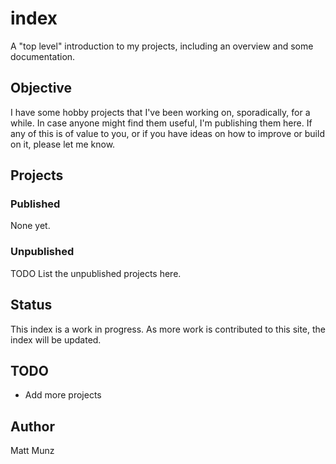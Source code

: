 # index

A "top level" introduction to my projects, including an overview and some documentation.

## Objective

I have some hobby projects that I've been working on, sporadically, for a while. In case anyone might find them useful, I'm publishing them here. If any of this is of value to you, or if you have ideas on how to improve or build on it, please let me know.

## Projects

### Published

None yet.

### Unpublished

TODO List the unpublished projects here.

## Status

This index is a work in progress. As more work is contributed to this site, the index will be updated.

## TODO 

* Add more projects

## Author

Matt Munz

